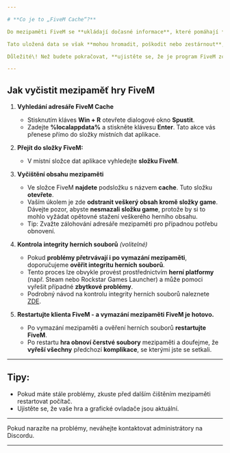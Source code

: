 ```yaml
---

# **Co je to „FiveM Cache“?**

Do mezipaměti FiveM se **ukládají dočasné informace**, které pomáhají **rychlému načítání** hry.

Tato uložená data se však **mohou hromadit, poškodit nebo zestárnout**, což **může způsobit chyby, pády** a **velkou velikost souborů**.

Důležité\! Než budete pokračovat, **ujistěte se, že je program FiveM zcela uzavřen**. 

---
```


## **Jak vyčistit mezipaměť hry FiveM**

1. **Vyhledání adresáře FiveM Cache**  
   * Stisknutím kláves **Win \+ R** otevřete dialogové okno **Spustit**.  
   * Zadejte **%localappdata%** a stiskněte klávesu **Enter**. Tato akce vás přenese přímo do složky místních dat aplikace.

2. **Přejít do složky FiveM:**  
   * V místní složce dat aplikace vyhledejte **složku FiveM**.

3. **Vyčištění obsahu mezipaměti**  
   * Ve složce FiveM **najdete** podsložku s názvem **cache**. Tuto složku **otevřete**.   
   * Vaším úkolem je zde **odstranit veškerý obsah kromě složky game**. Dávejte pozor, abyste **nesmazali složku game**, protože by si to mohlo vyžádat opětovné stažení veškerého herního obsahu.  
   * Tip: Zvažte zálohování adresáře mezipaměti pro případnou potřebu obnovení.

4. **Kontrola integrity herních souborů** *(volitelné)*  
   * Pokud **problémy přetrvávají i po vymazání mezipaměti**, doporučujeme **ověřit integritu herních souborů**.   
   * Tento proces lze obvykle provést prostřednictvím **herní platformy** (např. Steam nebo Rockstar Games Launcher) a může pomoci vyřešit případné **zbytkové problémy**.  
   * Podrobný návod na kontrolu integrity herních souborů naleznete [ZDE](https://tror.eu/articles/article/overeni-souboru-hry).

5. **Restartujte klienta FiveM \- a vymazání mezipaměti FiveM je hotovo.**  
   * Po vymazání mezipaměti a ověření herních souborů **restartujte FiveM**.   
   * Po restartu **hra obnoví čerstvé soubory** mezipaměti a doufejme, že **vyřeší všechny** předchozí **komplikace**, se kterými jste se setkali.

---

## **Tipy:**

* Pokud máte stále problémy, zkuste před dalším čištěním mezipaměti restartovat počítač.  
* Ujistěte se, že vaše hra a grafické ovladače jsou aktuální.

---

Pokud narazíte na problémy, neváhejte kontaktovat administrátory na Discordu.

---

